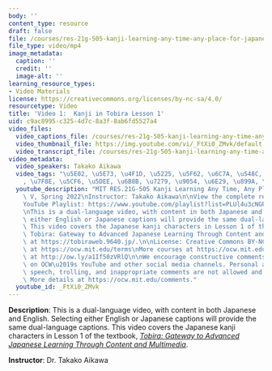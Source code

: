 ```yaml
---
body: ''
content_type: resource
draft: false
file: /courses/res-21g-505-kanji-learning-any-time-any-place-for-japanese-v-spring-2022/mitres21g_505s22_l1_360p_16_9.mp4
file_type: video/mp4
image_metadata:
  caption: ''
  credit: ''
  image-alt: ''
learning_resource_types:
- Video Materials
license: https://creativecommons.org/licenses/by-nc-sa/4.0/
resourcetype: Video
title: 'Video 1:  Kanji in Tobira Lesson 1'
uid: c9ac8995-c325-4d7c-8a3f-8ab6fd5527a4
video_files:
  video_captions_file: /courses/res-21g-505-kanji-learning-any-time-any-place-for-japanese-v-spring-2022/mitres21g_505s22_l1_captions.vtt
  video_thumbnail_file: https://img.youtube.com/vi/_FtXi0_ZMvk/default.jpg
  video_transcript_file: /courses/res-21g-505-kanji-learning-any-time-any-place-for-japanese-v-spring-2022/mitres21g_505s22_l1_transcript.pdf
video_metadata:
  video_speakers: Takako Aikawa
  video_tags: "\u5E02, \u5E73, \u4F1D, \u5225, \u5F62, \u6C7A, \u548C, \u7684, \u5EFA\
    , \u7F8E, \u5CF6, \u5DEE, \u6B8B, \u7279, \u9054, \u6E29, \u899A, \u8AAA, \u9078"
  youtube_description: "MIT RES.21G-505 Kanji Learning Any Time, Any Place for Japanese\
    \ V, Spring 2022\nInstructor: Takako Aikawa\n\nView the complete resource: https://ocw.mit.edu/courses/res-21g-505-kanji-learning-any-time-any-place-for-japanese-v-spring-2022\n\
    YouTube Playlist: https://www.youtube.com/playlist?list=PLUl4u3cNGP62Mr5APSizHgFa0hRiWgPln\n\
    \nThis is a dual-language video, with content in both Japanese and English. Selecting\
    \ either English or Japanese captions will provide the same dual-language captions.\
    \ This video covers the Japanese kanji characters in Lesson 1 of the textbook,\
    \ Tobira: Gateway to Advanced Japanese Learning Through Content and Multimedia\
    \ at https://tobiraweb.9640.jp/.\n\nLicense: Creative Commons BY-NC-SA\nMore information\
    \ at https://ocw.mit.edu/terms\nMore courses at https://ocw.mit.edu\nSupport OCW\
    \ at http://ow.ly/a1If50zVRlQ\n\nWe encourage constructive comments and discussion\
    \ on OCW\u2019s YouTube and other social media channels. Personal attacks, hate\
    \ speech, trolling, and inappropriate comments are not allowed and may be removed.\
    \ More details at https://ocw.mit.edu/comments."
  youtube_id: _FtXi0_ZMvk
---
```

**Description**: This is a dual-language video, with content in both Japanese and English. Selecting either English or Japanese captions will provide the same dual-language captions. This video covers the Japanese kanji characters in Lesson 1 of the textbook, [*Tobira: Gateway to Advanced Japanese Learning Through Content and Multimedia*](https://tobiraweb.9640.jp/).

**Instructor**: Dr. Takako Aikawa